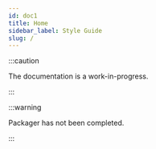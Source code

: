 ```yaml
---
id: doc1
title: Home
sidebar_label: Style Guide
slug: /
---
```



:::caution

The documentation is a work-in-progress.

:::

:::warning

Packager has not been completed.

:::

